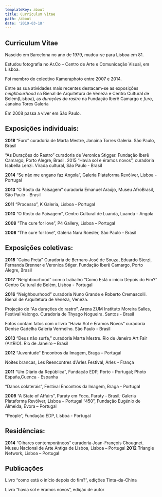 ```yaml
---
templateKey: about
title: Curriculum Vitae
path: /about
date: '2019-03-18'
---
```

## **Curriculum Vitae**

Nascido em Barcelona no ano de 1979, mudou-se para Lisboa em 81.

Estudou fotografia no Ar.Co – Centro de Arte e Comunicação Visual, em Lisboa.

Foi membro do colectivo Kameraphoto entre 2007 e 2014. 

Entre as sua atividades mais recentes destacam-se as exposições _neighbourhood_ na Bienal de Arquitetura de Veneza e Centro Cultural de Belém(Lisboa), as _durações do rastro_ na Fundação Iberê Camargo e _furo_, Janaina Tores Galeria

Em 2008 passa a viver em São Paulo.


## **Exposições individuais:** 

**2018** “Furo” curadoria de Marta Mestre, Janaina Torres Galeria. São Paulo, Brasil

“As Durações do Rastro” curadoria de Veronica Stigger. Fundação Iberê Camargo, Porto Alegre, Brasil.                                                                                                                                    2015 “Havia sol e éramos novos”, curadoria Isabella Lenzi. Virada cultural, São Paulo - Brasil

**2014** “Se não me engano faz Angola”, Galeria Plataforma Revólver, Lisboa - Portugal

**2013** “O Rosto da Paisagem” curadoria Emanuel Araújo, Museu AfroBrasil, São Paulo - Brasil

**2011** “Processo”, K Galeria, Lisboa - Portugal

**2010** “O Rosto da Paisagem”, Centro Cultural de Luanda, Luanda - Angola

**2009** "The cure for love”, P4 Gallery, Lisboa – Portugal

**2008** “The cure for love”, Galeria Nara Roesler, São Paulo - Brasil



## **Exposições coletivas:** 

**2018** “Caixa Preta” Curadoria de Bernaro José de Souza, Eduardo Sterzi, Fernanda Brenner e Veronica Stiger. Fundação Iberê Camargo, Porto Alegre, Brasil

**2017** “Neighbourhood” com o trabalho “Como Está o início Depois do Fim?” Centro Cultural de Belém, Lisboa - Portugal                                                           ​                     

**2016** “Neighbourhood” curadoria Nuno Grande e Roberto Cremascolli. Bienal de Arquitetura de Veneza, Veneza.

Projeção de “As durações do rastro”, Arena ZUM Instituto Moreira Salles, Festival Valongo. Curadoria de Thyago Nogueira. Santos - Brasil

Fotos contam fatos com o livro “Havia Sol e Éramos Novos” curadoria Denise Gadelha Galeria Vermelho. São Paulo - Brasil                                                                                                             

**2013** “Deus não surfa,” curadoria Marta Mestre. Rio de Janeiro Art Fair (ArtRIO). Rio de Janeiro – Brasil                                                                                                                      

**2012** “Juventude” Encontros da Imagem, Braga – Portugal 

Noites brancas, Les Reencontres d'Arles Festival, Arles - França

**2011** “Um Diário da República”, Fundação EDP, Porto - Portugal; Photo España,Cuenca - Espanha

“Danos colaterais”, Festival Encontros da Imagem, Braga - Portugal

**2009** “A State of Affairs”, Paraty em Foco, Paraty - Brasil; Galeria Plataforma Revólver, Lisboa – Portugal                                                                                                                             “450”, Fundação Eugénio de Almeida, Évora – Portugal

“People”, Fundação EDP, Lisboa - Portugal


## **Residências:** 

**2014** “Olhares contemporâneos” curadoria Jean-François Chougnet. Museu Nacional de Arte Antiga de Lisboa, Lisboa – Portugal                                                                                                                                                                                            **2012** Triangle Network, Lisboa – Portugal

## **Publicações**

Livro “como está o início depois do fim?”, edições Tinta-da-China

Livro “havia sol e éramos novos”, edição de autor
